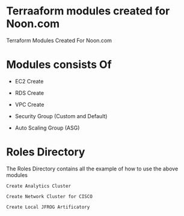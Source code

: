 # Terraaform modules created for Noon.com
Terraform Modules Created For Noon.com 

# Modules consists Of 

* EC2 Create 

* RDS Create 

* VPC Create 

* Security Group (Custom and Default) 

* Auto Scaling Group (ASG) 



# Roles Directory 

The Roles Directory contains all the example of how to use the above modules 

```Create Analytics Cluster```

```Create Network Cluster for CISCO```

```Create Local JFROG Artificatory```
